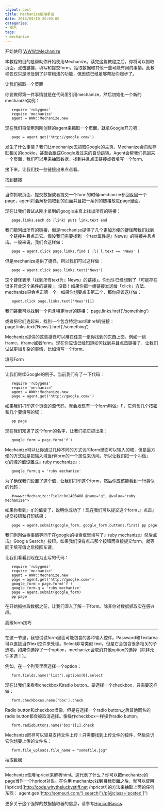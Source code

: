 ```yaml
---
layout: post
title: Mechanize使用手册
date: 2013/09/10 20:09:00
categories:
- 技术
tags:
- mechanize
---
```


开始使用 [WWW::Mechanize](http://mechanize.rubyforge.org/mechanize/classes/WWW/Mechanize.html)

本教程的目的是帮助你开始使用Mechanize。读完这篇教程之后，你将可以抓取页面，点击链接，填写和提交form，抽取数据和其他一些可能有用的事情。此教程仅仅只是涉及到了非常粗浅的功能，但因该已经足够帮助你起步了。

让我们抓取一个页面

你要做得第一件事情就是在代码里引用mechanize，然后初始化一个新的mechanize实例：
```
   require 'rubygems'
   require 'mechanize'
   agent = WWW::Mechanize.new
```

现在我们将使用刚刚创建的agent来抓取一个页面。就拿Google开刀吧：
```
   page = agent.get('http://google.com/')
```
发生了什么事情？我们让mechanize去抓取Google的主页。Mechanize会自动存贮相关的cookie，甚至会跟踪Google发过来的自动跳转。Agent会帮我们抓回来一个页面，我们可以用来抽取数据，找到并且点击链接或者填写一个form.

接下来，让我们找一些链接出来点点看。

找到链接

---

当你抓取页面、提交数据或者提交一个form的时候mechanzie都回返回一个page，agent将会解析抓取到的页面并且把一系列的链接放进page里面。

现在让我们尝试从刚才拿到的google主页上找出所有的链接：
```
   page.links.each do |link| puts link.text end
```

我们能列出所有的链接，但是mechanize提供了几个更加方便的捷径帮我们找到一个链接并且点击它。假设我们需要找到一个text属性是』News』的链接并且点击。一般来说，我们会这样做：
```
   page = agent.click page.links.find { |l| l.text == 'News' }
```

但是mechanize提供了捷径，所以我们可以这样做：
```
   page = agent.click page.links.text('News')
```

这个捷径表示「找到所有text为』News』的链接」。你也许已经想到了「可能存在很多符合这个条件的链接」，没错！如果你把一组链接发送给「click」方法，mechanize只会点击第一个。如果你想要点击第二个，那你应该这样做：
```
   agent.click page.links.text('News')[1]
```

我们甚至可以找到一个包含特定href的链接：
   page.links.href('/something')

或者把它们连起来，找到一个包含特定text和href的链接：
   page.links.text('News').href('/something')

Mechanize提供的这些捷径可以用在任意一组你找到的东西上面，例如一组frame、iframe或者form。现在你应该已经知道如何找到并且点击链接了，让我们试试更加复杂的事情，比如填写一个form。

填写Form

---

让我们继续Google的例子。当前我们有了一下代码：
```
   require 'rubygems'
   require 'mechanize'
   agent = WWW::Mechanize.new
   page = agent.get('http://google.com/')
```

如果我们打印这个页面的源代码，就会发现有一个form叫做』f'，它包含几个按钮和几个要填写的域：
```
   pp page
```

现在我们知道了这个form的名字，让我们把它抓出来：
```
   google_form = page.form('f')
```

Mechanize可以让你通过几种不同的方式访问form里面可以输入的域，但是最方便的方式就是把输入域当作form的一个属性来访问。所以让我们把一个叫做』q'的域的值设置成』ruby mechanize』:
```
   google_form.q = 'ruby mechanize'
```

为了确保我们设置了这个值，让我们打印这个form，然后你应该能看到一行类似的代码：
```
   #<www::Mechanize::Field:0x1403488 @name="q", @value="ruby mechanize">
```

如果你看到』q'的值变了，说明你成功了！现在我们可以提交这个form，』点击』提交按钮和打印结果：
```
   page = agent.submit(google_form, google_form.buttons.first) pp page
```

我们刚刚做得事情等同于在google的搜索框里填写了』ruby mechanize』然后点击』Google Search』按钮。如果我们没有点击那个按钮而直接提交form，就等同于填写值之后按回车键。

让我们看看到现在为止写的代码：
```
   require 'rubygems'
   require 'mechanize'             
   agent = WWW::Mechanize.new
   page = agent.get('http://google.com/')
   google_form = page.form('f')
   google_form.q = 'ruby mechanize'
   page = agent.submit(google_form)
   pp page
```

在开始抓抽取数据之前，让我们深入了解一下form。除非你对数据抓取实在感兴趣。

高级form技巧

---

在这一节里，我想试试form里面可能包含的各种输入控件。Password和Textarea可以直接当作text控件来处理。Select非常类似 text，但是它会包含很多相关的子选项。如果你选择了一个option，mechanize会取消其他option的选择（除非允许多选！）。

例如，在一个列表里面选择一个option：
```
   form.fields.name('list').options[0].select
```

现在让我们来看看checkbox和radio button。要选择一个checkbox，只需要这样做：
```
   form.checkboxes.name('box').check
```

Radio button和checkbox很像，但是在选择一个radio button之后其他同名的radio button都会被取消选择。像操作checkbox一样操作radio button。
```
   form.radiobuttons.name('box')[1].check
```

Mechanize同样可以轻易支持文件上传！只需要找到上传文件的控件，然后告诉它你想要上传的文件名：
```
   form.file_uploads.file_name = "somefile.jpg"
```

抽取数据

---

Mechanize使用hpricot来解析html。这代表了什么？你可以把mechanize的page当作一个hpricot对象。在你用 machanize找到目标页面之后，就可以使用[hpricot](http://code.whytheluckystiff.net /hpricot/)的方法来抽取上面的任何东西：
   agent.get('http://someurl.com/').search("//p[@class='posted']")

更多关于这个强悍的数据抽取器的信息，请参考[HpricotBasics](http://code.whytheluckystiff.net/hpricot/wiki/HpricotBasics).
